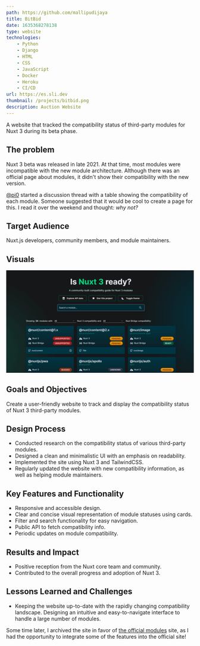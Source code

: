 ```yaml
---
path: https://github.com/mallipudijaya
title: BitBid
date: 1635368278138
type: website
technologies: 
    - Python
    - Django
    - HTML
    - CSS
    - JavaScript
    - Docker
    - Heroku
    - CI/CD 
url: https://es.sli.dev
thumbnail: /projects/bitbid.png
description: Auction Website
---
```

A website that tracked the compatibility status of third-party modules for Nuxt 3 during its beta phase.
## The problem
Nuxt 3 beta was released in late 2021. At that time, most modules were incompatible with the new module architecture. Although there was an official page about modules, it didn't show their compatibility with the new version.


[@pi0](https://github.com/nuxt/framework/discussions/751) started a discussion thread with a table showing the compatibility of each module. Someone suggested that it would be cool to create a page for this. I read it over the weekend and thought: _why not?_

## Target Audience
Nuxt.js developers, community members, and module maintainers.

## Visuals
![Design of the site](/projects/isnuxt3ready.jpg)
## Goals and Objectives

Create a user-friendly website to track and display the compatibility status of Nuxt 3 third-party modules.
## Design Process
- Conducted research on the compatibility status of various third-party modules.
- Designed a clean and minimalistic UI with an emphasis on readability.
- Implemented the site using Nuxt 3 and TailwindCSS.
- Regularly updated the website with new compatibility information, as well as helping module maintainers.
## Key Features and Functionality

- Responsive and accessible design.
- Clear and concise visual representation of module statuses using cards.
- Filter and search functionality for easy navigation.
- Public API to fetch compatibility info.
- Periodic updates on module compatibility.

## Results and Impact
- Positive reception from the Nuxt core team and community.
- Contributed to the overall progress and adoption of Nuxt 3.
## Lessons Learned and Challenges
- Keeping the website up-to-date with the rapidly changing compatibility landscape.
Designing an intuitive and easy-to-navigate interface to handle a large number of modules.

Some time later, I archived the site in favor of [the official modules](https://nuxt.com/modules) site, as I had the opportunity to integrate some of the features into the official site!